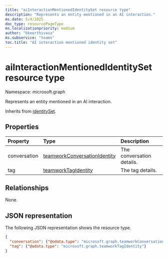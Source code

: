 ```yaml
---
title: "aiInteractionMentionedIdentitySet resource type"
description: "Represents an entity mentioned in an AI interaction."
ms.date: 5/4/2025
doc_type: resourcePageType
ms.localizationpriority: medium
author: "bkeerthivasa"
ms.subservice: "teams"
toc.title: "AI interaction mentioned identity set"
---
```


# aiInteractionMentionedIdentitySet resource type

Namespace: microsoft.graph

Represents an entity mentioned in an AI interaction.

Inherits from [identitySet](../resources/identityset.md).

## Properties

| Property   | Type | Description |
|:---------------|:--------|:----------|
| conversation | [teamworkConversationIdentity](../resources/teamworkconversationidentity.md) | The conversation details. |
| tag | [teamworkTagIdentity](../resources/teamworktagidentity.md) | The tag details. |

## Relationships

None.

## JSON representation

The following JSON representation shows the resource type.

<!--{
  "blockType": "resource",
  "optionalProperties": [],
  "baseType": "microsoft.graph.identitySet",
  "@odata.type": "microsoft.graph.aiInteractionMentionedIdentitySet"
}-->

```json
{
  "conversation": {"@odata.type": "microsoft.graph.teamworkConversationIdentity"},
  "tag": {"@odata.type": "microsoft.graph.teamworkTagIdentity"}
}
```
